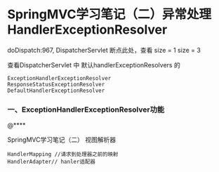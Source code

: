 # SpringMVC学习笔记（二）异常处理HandlerExceptionResolver

doDispatch:967, DispatcherServlet 断点此处，查看 size = 1 size = 3

查看DispatcherServlet 中 默认handlerExceptionResolvers  的

```
ExceptionHandlerExceptionResolver
ResponseStatusExceptionResolver
DefaultHandlerExceptionResolver
```

### 一、ExceptionHandlerExceptionResolver功能

@****





SpringMVC学习笔记（二） 视图解析器





```
HandlerMapping //请求到处理器之前的映射
HandlerAdapter// hanler适配器
```